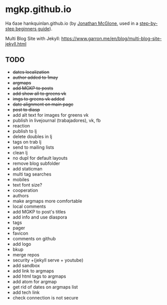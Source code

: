 mgkp.github.io
==============

На базе hankquinlan.github.io (by [Jonathan McGlone](http://jmcglone.com), used in a [step-by-step beginners guide](http://jmcglone.com/guides/github-pages)).

Multi Blog Site with Jekyll: https://www.garron.me/en/blog/multi-blog-site-jekyll.html

TODO
----
* ~~dates localization~~
* ~~author added to 1may~~
* ~~argmaps~~
* ~~add MGKP to posts~~
* ~~add show all to greens vk~~
* ~~imgs to greens vk added~~
* ~~date alignment on main page~~
* ~~post to diasp~~
* add alt text for images for greens vk
* publish in livejournal (trabajadores), vk, fb
* reaction
* publish to lj
* delete doubles in lj
* tags on trab lj
* send to mailing lists
* clean lj
* no dupl for default layouts
* remove blog subfolder
* add staticman
* multi tag searches
* mobiles
* text font size?
* cooperation
* authors
* make argmaps more comfortable
* local comments
* add MGKP to post's titles
* add info and use diaspora
* tags
* pager
* favicon
* comments on github
* add logo
* bkup
* merge repos
* security +(jekyll serve + youtube)
* add sandbox
* add link to argmaps
* add html tags to argmaps
* add atom for argmap
* get rid of dates on argmaps list
* add tech link
* check connection is not secure

